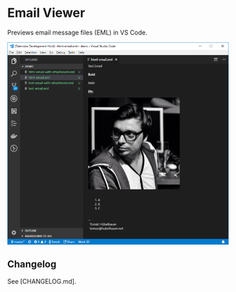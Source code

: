 # Email Viewer

Previews email message files (EML) in VS Code.

![screenshot](screenshot.png)

## Changelog

See [CHANGELOG.md].

